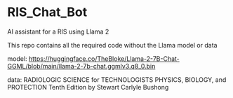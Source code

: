 # RIS_Chat_Bot
 AI assistant for a RIS using Llama 2
 
 This repo contains all the required code without the Llama model or data

 model: https://huggingface.co/TheBloke/Llama-2-7B-Chat-GGML/blob/main/llama-2-7b-chat.ggmlv3.q8_0.bin
 
 data: RADIOLOGIC SCIENCE for TECHNOLOGISTS PHYSICS, BIOLOGY, and PROTECTION Tenth Edition by Stewart Carlyle Bushong
